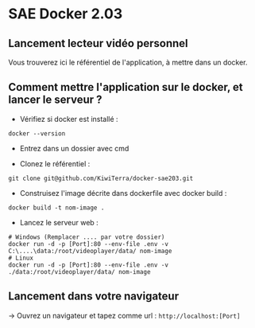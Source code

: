 # SAE Docker 2.03

## Lancement lecteur vidéo personnel
Vous trouverez ici le référentiel de l'application, à mettre dans un docker.

## Comment mettre l'application sur le docker, et lancer le serveur  ?

- Vérifiez si docker est installé :
```shell
docker --version
```

- Entrez dans un dossier avec cmd

- Clonez le référentiel :
 ```shell
git clone git@github.com/KiwiTerra/docker-sae203.git
```

- Construisez l'image décrite dans dockerfile avec docker build : 
```shell
docker build -t nom-image .
```

- Lancez le serveur web :
```shell
# Windows (Remplacer .... par votre dossier)
docker run -d -p [Port]:80 --env-file .env -v C:\....\data:/root/videoplayer/data/ nom-image
# Linux
docker run -d -p [Port]:80 --env-file .env -v ./data:/root/videoplayer/data/ nom-image
```

## Lancement dans votre navigateur
-> Ouvrez un navigateur et tapez comme url :  ```http://localhost:[Port]```
